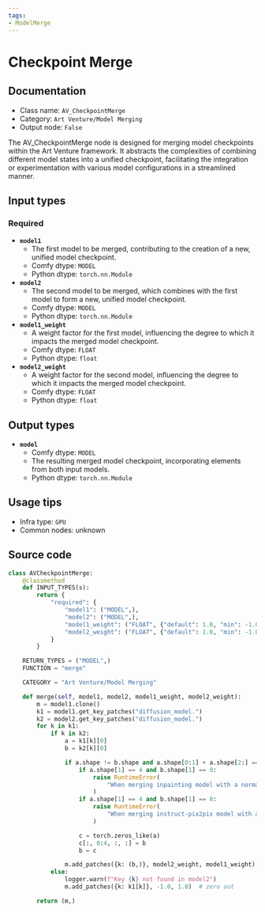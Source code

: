```yaml
---
tags:
- ModelMerge
---
```


# Checkpoint Merge
## Documentation
- Class name: `AV_CheckpointMerge`
- Category: `Art Venture/Model Merging`
- Output node: `False`

The AV_CheckpointMerge node is designed for merging model checkpoints within the Art Venture framework. It abstracts the complexities of combining different model states into a unified checkpoint, facilitating the integration or experimentation with various model configurations in a streamlined manner.
## Input types
### Required
- **`model1`**
    - The first model to be merged, contributing to the creation of a new, unified model checkpoint.
    - Comfy dtype: `MODEL`
    - Python dtype: `torch.nn.Module`
- **`model2`**
    - The second model to be merged, which combines with the first model to form a new, unified model checkpoint.
    - Comfy dtype: `MODEL`
    - Python dtype: `torch.nn.Module`
- **`model1_weight`**
    - A weight factor for the first model, influencing the degree to which it impacts the merged model checkpoint.
    - Comfy dtype: `FLOAT`
    - Python dtype: `float`
- **`model2_weight`**
    - A weight factor for the second model, influencing the degree to which it impacts the merged model checkpoint.
    - Comfy dtype: `FLOAT`
    - Python dtype: `float`
## Output types
- **`model`**
    - Comfy dtype: `MODEL`
    - The resulting merged model checkpoint, incorporating elements from both input models.
    - Python dtype: `torch.nn.Module`
## Usage tips
- Infra type: `GPU`
- Common nodes: unknown


## Source code
```python
class AVCheckpointMerge:
    @classmethod
    def INPUT_TYPES(s):
        return {
            "required": {
                "model1": ("MODEL",),
                "model2": ("MODEL",),
                "model1_weight": ("FLOAT", {"default": 1.0, "min": -1.0, "max": 1.0, "step": 0.01}),
                "model2_weight": ("FLOAT", {"default": 1.0, "min": -1.0, "max": 1.0, "step": 0.01}),
            }
        }

    RETURN_TYPES = ("MODEL",)
    FUNCTION = "merge"

    CATEGORY = "Art Venture/Model Merging"

    def merge(self, model1, model2, model1_weight, model2_weight):
        m = model1.clone()
        k1 = model1.get_key_patches("diffusion_model.")
        k2 = model2.get_key_patches("diffusion_model.")
        for k in k1:
            if k in k2:
                a = k1[k][0]
                b = k2[k][0]

                if a.shape != b.shape and a.shape[0:1] + a.shape[2:] == b.shape[0:1] + b.shape[2:]:
                    if a.shape[1] == 4 and b.shape[1] == 9:
                        raise RuntimeError(
                            "When merging inpainting model with a normal one, model1 must be the inpainting model."
                        )
                    if a.shape[1] == 4 and b.shape[1] == 8:
                        raise RuntimeError(
                            "When merging instruct-pix2pix model with a normal one, model1 must be the instruct-pix2pix model."
                        )

                    c = torch.zeros_like(a)
                    c[:, 0:4, :, :] = b
                    b = c

                m.add_patches({k: (b,)}, model2_weight, model1_weight)
            else:
                logger.warn(f"Key {k} not found in model2")
                m.add_patches({k: k1[k]}, -1.0, 1.0)  # zero out

        return (m,)

```
